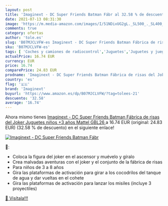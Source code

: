 ```yaml
---
layout: post
title: 'Imaginext - DC Super Friends Batman Fábr al 32.58 % de descuento'
date: 2021-07-13 08:31:30
image: 'https://m.media-amazon.com/images/I/51NDixUG2gL._SL500_._SL400_.jpg'
comments: true
category: ofertas
author: 'tole.es'
slug: 'B07MJCLVFW-es Imaginext - DC Super Friends Batman Fábrica de risas del...'
sku: 'B07MJCLVFW-es'
tags: [ 'Coches y camiones de radiocontrol','Juguetes','Juguetes y juegos','Muñecos y figuras','Playsets de figuras de acción para niños','Radiocontrol','Vehículos de juguete para niños','imaginext','juguetes','mattel', ]
actualPrice: 16.74 EUR
currency: EUR
price: 16.74
comparePrice: 24.83 EUR
prodname: 'Imaginext - DC Super Friends Batman Fábrica de risas del Joker Juguetes niños +3 años  Mattel GBL26 '
country: 'es'
flag: '🇪🇸'
brand: 'Imaginext'
buyurl: 'https://www.amazon.es/dp/B07MJCLVFW/?tag=tolees-21'
descuento: '32.58'
average: '16.74'
---
```


Ahora mismo tienes [Imaginext - DC Super Friends Batman Fábrica de risas del Joker Juguetes niños +3 años  Mattel GBL26 ](https://www.amazon.es/dp/B07MJCLVFW/?tag=tolees-21) a 16.74 EUR (original: 24.83 EUR) (32.58 %  de descuento) en el siguiente enlace!

[![Imaginext - DC Super Friends Batman Fábr](https://m.media-amazon.com/images/I/51NDixUG2gL._SL500_._SL400_.jpg)](https://www.amazon.es/dp/B07MJCLVFW/?tag=tolees-21)

🔎:

- Coloca la figura del joker en el ascensor y muévelo y gíralo
- Crea malvadas aventuras con el joker y el conjunto de la fábrica de risas
- Para niños de 3 a 8 años
- Gira las plataformas de activación para girar a los cocodrilos del tanque de agua y dar vueltas en el cohete
- Gira las plataformas de activación para lanzar los misiles (incluye 3 proyectiles)

[🛒 Visítala!!!](https://www.amazon.es/dp/B07MJCLVFW/?tag=tolees-21)
